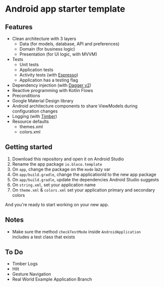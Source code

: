 # Android app starter template

## Features

- Clean architecture with 3 layers
    - Data (for models, database, API and preferences)
    - Domain (for business logic)
    - Presentation (for UI logic, with MVVM)
- Tests
    - Unit tests
    - Application tests
    - Activity tests (with [Espresso](https://google.github.io/android-testing-support-library/docs/espresso/))
    - Application has a testing flag
- Dependency injection (with [Dagger v2](http://google.github.io/dagger/))
- Reactive programming with Kotlin Flows
- Preconditions
- Google Material Design library
- Android architecture components to share ViewModels during configuration changes
- Logging (with [Timber](https://github.com/JakeWharton/timber))
- Resource defaults
    - themes.xml
    - colors.xml

## Getting started

1. Download this repository and open it on Android Studio
1. Rename the app package `io.bloco.template`
1. On `app`, change the package on the `mode` lazy var
1. On `app/build.gradle`, change the applicationId to the new app package
1. On `app/build.gradle`, update the dependencies Android Studio suggests
1. On `string.xml`, set your application name 
1. On `theme.xml` & `colors.xml` set your application primary and secondary colors

And you're ready to start working on your new app.

## Notes

- Make sure the method `checkTestMode` inside `AndroidApplication` includes a test class
  that exists

## To Do

- Timber Logs
- Hilt
- Gesture Navigation
- Real World Example Application Branch
